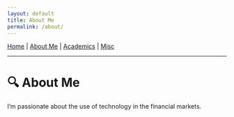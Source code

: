 ```yaml
---
layout: default
title: About Me
permalink: /about/
---
```


[Home](/) | [About Me](/about/) | [Academics](/academics/) | [Misc](/misc/)

---

# 🔍 About Me

I’m passionate about the use of technology in the financial markets.
